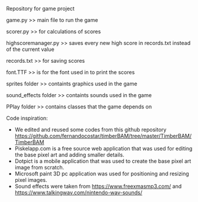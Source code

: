 Repository for game project

game.py >>                    main file to run the game

scorer.py >>                  for calculations of scores

highscoremanager.py >>        saves every new high score in records.txt instead of the current value

records.txt >>                for saving scores

font.TTF >>                   is for the font used in to print the scores

sprites folder >>             containts graphics used in the game

sound_effects folder >>       containts sounds used in the game

PPlay folder >>               contains classes that the game depends on


Code inspiration:
- We edited and reused some codes from this github repository https://github.com/fernandocostar/timberBAM/tree/master/TimberBAM/TimberBAM
- Piskelapp.com is a free source web application that was used for editing the
base pixel art and adding smaller details.
- Dotpict is a mobile application that was used to create the base pixel art
image from scratch.
- Microsoft paint 3D pc application was used for positioning and resizing pixel images.
- Sound effects were taken from https://www.freexmasmp3.com/ and https://www.talkingwav.com/nintendo-wav-sounds/
